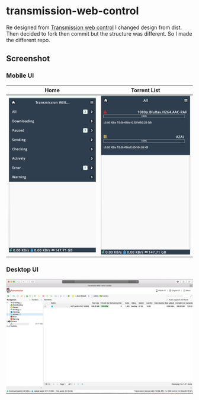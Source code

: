 # transmission-web-control

Re designed from [Transmission web control](https://github.com/ronggang/transmission-web-control "transmission-web-control")
I changed design from dist. Then decided to fork then commit but the structure was different. So I made the different repo. 

## Screenshot
### Mobile UI
Home             |  Torrent List
:-------------------------:|:-------------------------:
![Screenshot mobile](snap-3.png)  |  ![Screenshot mobile](snap-2.png)

### Desktop UI
![Screenshot](screenshot.png)